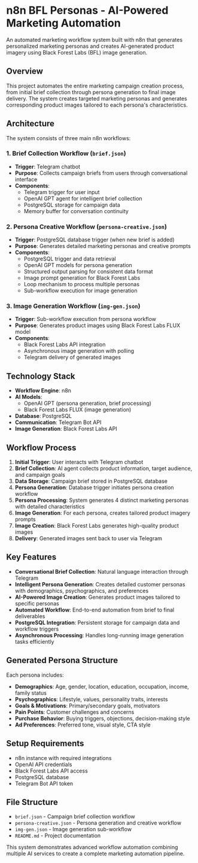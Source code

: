 # n8n BFL Personas - AI-Powered Marketing Automation

An automated marketing workflow system built with n8n that generates personalized marketing personas and creates AI-generated product imagery using Black Forest Labs (BFL) image generation.

## Overview

This project automates the entire marketing campaign creation process, from initial brief collection through persona generation to final image delivery. The system creates targeted marketing personas and generates corresponding product images tailored to each persona's characteristics.

## Architecture

The system consists of three main n8n workflows:

### 1. Brief Collection Workflow (`brief.json`)
- **Trigger**: Telegram chatbot
- **Purpose**: Collects campaign briefs from users through conversational interface
- **Components**:
  - Telegram trigger for user input
  - OpenAI GPT agent for intelligent brief collection
  - PostgreSQL storage for campaign data
  - Memory buffer for conversation continuity

### 2. Persona Creative Workflow (`persona-creative.json`)
- **Trigger**: PostgreSQL database trigger (when new brief is added)
- **Purpose**: Generates detailed marketing personas and creative prompts
- **Components**:
  - PostgreSQL trigger and data retrieval
  - OpenAI GPT models for persona generation
  - Structured output parsing for consistent data format
  - Image prompt generation for Black Forest Labs
  - Loop mechanism to process multiple personas
  - Sub-workflow execution for image generation

### 3. Image Generation Workflow (`img-gen.json`)
- **Trigger**: Sub-workflow execution from persona workflow
- **Purpose**: Generates product images using Black Forest Labs FLUX model
- **Components**:
  - Black Forest Labs API integration
  - Asynchronous image generation with polling
  - Telegram delivery of generated images

## Technology Stack

- **Workflow Engine**: n8n
- **AI Models**: 
  - OpenAI GPT (persona generation, brief processing)
  - Black Forest Labs FLUX (image generation)
- **Database**: PostgreSQL
- **Communication**: Telegram Bot API
- **Image Generation**: Black Forest Labs API

## Workflow Process

1. **Initial Trigger**: User interacts with Telegram chatbot
2. **Brief Collection**: AI agent collects product information, target audience, and campaign goals
3. **Data Storage**: Campaign brief stored in PostgreSQL database
4. **Persona Generation**: Database trigger initiates persona creation workflow
5. **Persona Processing**: System generates 4 distinct marketing personas with detailed characteristics
6. **Image Generation**: For each persona, creates tailored product imagery prompts
7. **Image Creation**: Black Forest Labs generates high-quality product images
8. **Delivery**: Generated images sent back to user via Telegram

## Key Features

- **Conversational Brief Collection**: Natural language interaction through Telegram
- **Intelligent Persona Generation**: Creates detailed customer personas with demographics, psychographics, and preferences
- **AI-Powered Image Creation**: Generates product images tailored to specific personas
- **Automated Workflow**: End-to-end automation from brief to final deliverables
- **PostgreSQL Integration**: Persistent storage for campaign data and workflow triggers
- **Asynchronous Processing**: Handles long-running image generation tasks efficiently

## Generated Persona Structure

Each persona includes:
- **Demographics**: Age, gender, location, education, occupation, income, family status
- **Psychographics**: Lifestyle, values, personality traits, interests
- **Goals & Motivations**: Primary/secondary goals, motivators
- **Pain Points**: Customer challenges and concerns
- **Purchase Behavior**: Buying triggers, objections, decision-making style
- **Ad Preferences**: Preferred tone, visual style, CTA style

## Setup Requirements

- n8n instance with required integrations
- OpenAI API credentials
- Black Forest Labs API access
- PostgreSQL database
- Telegram Bot API token

## File Structure

- `brief.json` - Campaign brief collection workflow
- `persona-creative.json` - Persona generation and creative workflow
- `img-gen.json` - Image generation sub-workflow
- `README.md` - Project documentation

This system demonstrates advanced workflow automation combining multiple AI services to create a complete marketing automation pipeline.